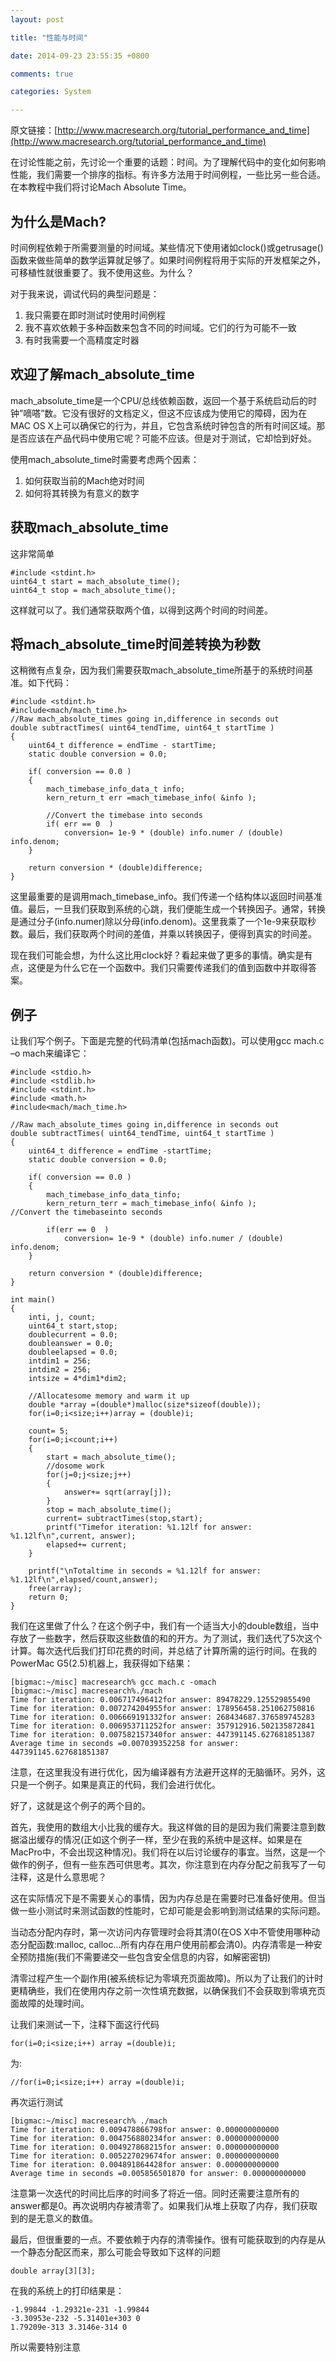```yaml
---
layout: post

title: "性能与时间"

date: 2014-09-23 23:55:35 +0800

comments: true

categories: System

---
```


原文链接：[http://www.macresearch.org/tutorial_performance_and_time](http://www.macresearch.org/tutorial_performance_and_time)

在讨论性能之前，先讨论一个重要的话题：时间。为了理解代码中的变化如何影响性能，我们需要一个排序的指标。有许多方法用于时间例程，一些比另一些合适。在本教程中我们将讨论Mach Absolute Time。

## 为什么是Mach?

时间例程依赖于所需要测量的时间域。某些情况下使用诸如clock()或getrusage()函数来做些简单的数学运算就足够了。如果时间例程将用于实际的开发框架之外，可移植性就很重要了。我不使用这些。为什么？

对于我来说，调试代码的典型问题是：

1. 我只需要在即时测试时使用时间例程
2. 我不喜欢依赖于多种函数来包含不同的时间域。它们的行为可能不一致
3. 有时我需要一个高精度定时器

## 欢迎了解mach_absolute_time

mach_absolute_time是一个CPU/总线依赖函数，返回一个基于系统启动后的时钟”嘀嗒”数。它没有很好的文档定义，但这不应该成为使用它的障碍，因为在MAC OS X上可以确保它的行为，并且，它包含系统时钟包含的所有时间区域。那是否应该在产品代码中使用它呢？可能不应该。但是对于测试，它却恰到好处。

使用mach_absolute_time时需要考虑两个因素：

1. 如何获取当前的Mach绝对时间
2. 如何将其转换为有意义的数字

## 获取mach_absolute_time

这非常简单

	#include <stdint.h> 
	uint64_t start = mach_absolute_time();
	uint64_t stop = mach_absolute_time(); 

这样就可以了。我们通常获取两个值，以得到这两个时间的时间差。

## 将mach_absolute_time时间差转换为秒数

这稍微有点复杂，因为我们需要获取mach_absolute_time所基于的系统时间基准。如下代码：

	#include <stdint.h>
	#include<mach/mach_time.h> 
	//Raw mach_absolute_times going in,difference in seconds out
	double subtractTimes( uint64_tendTime, uint64_t startTime )
	{
		uint64_t difference = endTime - startTime;
		static double conversion = 0.0;
		
		if( conversion == 0.0 )
		{
			mach_timebase_info_data_t info;
			kern_return_t err =mach_timebase_info( &info );
			
			//Convert the timebase into seconds
			if( err == 0  )
				conversion= 1e-9 * (double) info.numer / (double) info.denom;
		}
		
		return conversion * (double)difference;
	} 

这里最重要的是调用mach_timebase_info。我们传递一个结构体以返回时间基准值。最后，一旦我们获取到系统的心跳，我们便能生成一个转换因子。通常，转换是通过分子(info.numer)除以分母(info.denom)。这里我乘了一个1e-9来获取秒数。最后，我们获取两个时间的差值，并乘以转换因子，便得到真实的时间差。

现在我们可能会想，为什么这比用clock好？看起来做了更多的事情。确实是有点，这便是为什么它在一个函数中。我们只需要传递我们的值到函数中并取得答案。

## 例子

让我们写个例子。下面是完整的代码清单(包括mach函数)。可以使用gcc mach.c –o mach来编译它：

	#include <stdio.h>
	#include <stdlib.h>
	#include <stdint.h>
	#include <math.h>
	#include<mach/mach_time.h> 
	
	//Raw mach_absolute_times going in,difference in seconds out
	double subtractTimes( uint64_tendTime, uint64_t startTime )
	{
		uint64_t difference = endTime -startTime;
		static double conversion = 0.0;
		
		if( conversion == 0.0 )
		{        
			mach_timebase_info_data_tinfo;        
			kern_return_terr = mach_timebase_info( &info );                       //Convert the timebaseinto seconds        
			
			if(err == 0  )                       
				conversion= 1e-9 * (double) info.numer / (double) info.denom;    
		}
		         
		return conversion * (double)difference;
	} 
	
	int main()
	{
		inti, j, count;
		uint64_t start,stop;
		doublecurrent = 0.0;
		doubleanswer = 0.0;
		doubleelapsed = 0.0;
		intdim1 = 256;
		intdim2 = 256;
		intsize = 4*dim1*dim2;
		
		//Allocatesome memory and warm it up
		double *array =(double*)malloc(size*sizeof(double));       
		for(i=0;i<size;i++)array = (double)i;
		
		count= 5;     
		for(i=0;i<count;i++)
		{              
			start = mach_absolute_time();                                 
			//dosome work
			for(j=0;j<size;j++)
			{
				answer+= sqrt(array[j]);
			}
			stop = mach_absolute_time();
			current= subtractTimes(stop,start);
			printf("Timefor iteration: %1.12lf for answer: %1.12lf\n",current, answer);
			elapsed+= current;
		} 
		      
		printf("\nTotaltime in seconds = %1.12lf for answer: %1.12lf\n",elapsed/count,answer);
		free(array);
		return 0;
	} 

我们在这里做了什么？在这个例子中，我们有一个适当大小的double数组，当中存放了一些数字，然后获取这些数值的和的开方。为了测试，我们迭代了5次这个计算。每次迭代后我们打印花费的时间，并总结了计算所需的运行时间。在我的PowerMac G5(2.5)机器上，我获得如下结果：

	[bigmac:~/misc] macresearch% gcc mach.c -omach
	[bigmac:~/misc] macresearch%./mach 
	Time for iteration: 0.006717496412for answer: 89478229.125529855490
	Time for iteration: 0.007274204955for answer: 178956458.251062750816
	Time for iteration: 0.006669191332for answer: 268434687.376589745283
	Time for iteration: 0.006953711252for answer: 357912916.502135872841
	Time for iteration: 0.007582157340for answer: 447391145.627681851387 
	Average time in seconds =0.007039352258 for answer: 447391145.627681851387

注意，在这里我没有进行优化，因为编译器有方法避开这样的无脑循环。另外，这只是一个例子。如果是真正的代码，我们会进行优化。

好了，这就是这个例子的两个目的。

首先，我使用的数组大小比我的缓存大。我这样做的目的是因为我们需要注意到数据溢出缓存的情况(正如这个例子一样，至少在我的系统中是这样。如果是在MacPro中，不会出现这种情况)。我们将在以后讨论缓存的事宜。当然，这是一个做作的例子，但有一些东西可供思考。其次，你注意到在内存分配之前我写了一句注释，这是什么意思呢？

这在实际情况下是不需要关心的事情，因为内存总是在需要时已准备好使用。但当做一些小测试时来测试函数的性能时，它却可能是会影响到测试结果的实际问题。

当动态分配内存时，第一次访问内存管理时会将其清0(在OS X中不管使用哪种动态分配函数:malloc, calloc…所有内存在用户使用前都会清0)。内存清零是一种安全预防措施(我们不需要递交一些包含安全信息的内容，如解密密钥)

清零过程产生一个副作用(被系统标记为零填充页面故障)。所以为了让我们的计时更精确些，我们在使用内存之前一次性填充数据，以确保我们不会获取到零填充页面故障的处理时间。

让我们来测试一下，注释下面这行代码

	for(i=0;i<size;i++) array =(double)i;
为:

	//for(i=0;i<size;i++) array =(double)i;
	
再次运行测试

	[bigmac:~/misc] macresearch% ./mach
	Time for iteration: 0.009478866798for answer: 0.000000000000
	Time for iteration: 0.004756880234for answer: 0.000000000000
	Time for iteration: 0.004927868215for answer: 0.000000000000
	Time for iteration: 0.005227029674for answer: 0.000000000000
	Time for iteration: 0.004891864428for answer: 0.000000000000 
	Average time in seconds =0.005856501870 for answer: 0.000000000000

注意第一次迭代的时间比后序的时间多了将近一倍。同时还需要注意所有的answer都是0。再次说明内存被清零了。如果我们从堆上获取了内存，我们获取到的是无意义的数值。

最后，但很重要的一点。不要依赖于内存的清零操作。很有可能获取到的内存是从一个静态分配区而来，那么可能会导致如下这样的问题

	double array[3][3];

在我的系统上的打印结果是：

	-1.99844 -1.29321e-231 -1.99844
	-3.30953e-232 -5.31401e+303 0
	1.79209e-313 3.3146e-314 0
	
所以需要特别注意